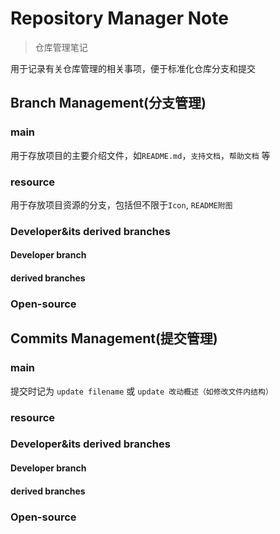 # Repository Manager Note

> 仓库管理笔记

用于记录有关仓库管理的相关事项，便于标准化仓库分支和提交

## Branch Management(分支管理)

### main

用于存放项目的主要介绍文件，如`README.md`，`支持文档`，`帮助文档` 等

### resource

用于存放项目资源的分支，包括但不限于`Icon`, `README附图`

### Developer&its derived branches

#### Developer branch



#### derived branches



### Open-source



## Commits Management(提交管理)

### main

提交时记为 `update filename` 或 `update 改动概述（如修改文件内结构） ` 

### resource



### Developer&its derived branches

#### Developer branch



#### derived branches



### Open-source

